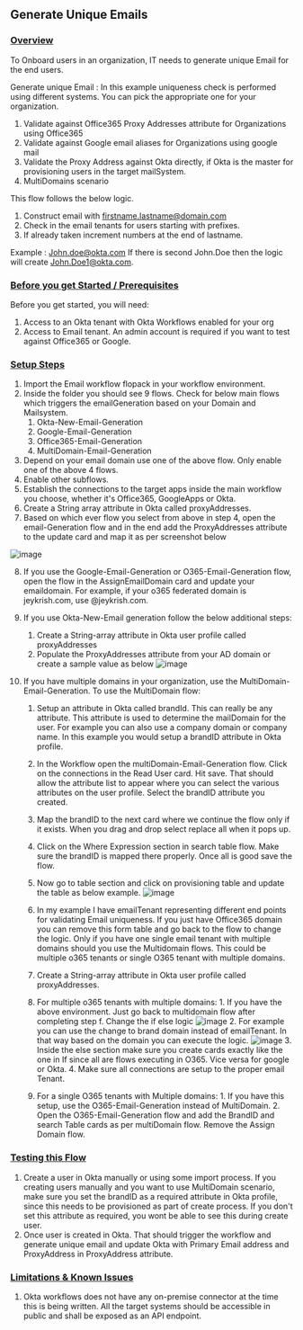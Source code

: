 ## Generate Unique Emails


### <span style="text-decoration:underline;">Overview</span>

To Onboard users in an organization, IT needs to generate unique Email for the end users. 

 
Generate unique Email : In this example uniqueness check is performed using different systems. You can pick the appropriate one for your organization.
1. Validate against Office365 Proxy Addresses attribute for Organizations using Office365
2. Validate against Google email aliases for Organizations using google mail
3. Validate the Proxy Address against Okta directly, if Okta is the master for provisioning users in the target mailSystem.
4. MultiDomains scenario
    
This flow follows the below logic.
1. Construct email with firstname.lastname@domain.com
2. Check in the email tenants for users starting with prefixes.
3. If already taken increment numbers at the end of lastname.

Example : John.doe@okta.com If there is second John.Doe then the logic will create John.Doe1@okta.com.
    
### <span style="text-decoration:underline;">Before you get Started / Prerequisites</span>
Before you get started, you will need:

1. Access to an Okta tenant with Okta Workflows enabled for your org
2. Access to Email tenant. An admin account is required if you want to test against Office365 or Google.
 
           
### <span style="text-decoration:underline;">Setup Steps</span>

1. Import the Email workflow flopack in your workflow environment.
2. Inside the folder you should see 9 flows. Check for below main flows which triggers the emailGeneration based on your Domain and Mailsystem. 
    1. Okta-New-Email-Generation
    2. Google-Email-Generation
    3. Office365-Email-Generation
    4. MultiDomain-Email-Generation
3. Depend on your email domain use one of the above flow. Only enable one of the above 4 flows.
4. Enable other subflows.
5. Establish the connections to the target apps inside the main workflow you choose, whether it's Office365, GoogleApps or Okta.
6. Create a String array attribute in Okta called proxyAddresses.
7. Based on which ever flow you select from above in step 4, open the email-Generation flow and in the end add the ProxyAddresses attribute to the update card and map it as per screenshot below

![image](https://user-images.githubusercontent.com/14205843/91586593-74fe7780-e90a-11ea-99c0-77e2c9449cac.png)


8. If you use the Google-Email-Generation or O365-Email-Generation flow, open the flow in the AssignEmailDomain card and update your emaildomain. For example, if your o365 federated domain is jeykrish.com, use @jeykrish.com. 
9. If you use Okta-New-Email generation follow the below additional steps:
    1. Create a String-array attribute in Okta user profile called proxyAddresses	
    2. Populate the ProxyAddresses attribute from your AD domain or create a sample value as below
       ![image](https://user-images.githubusercontent.com/14205843/91468480-eecd2d00-e846-11ea-800d-2014eef108ae.png)
       
10. If you have multiple domains in your organization, use the MultiDomain-Email-Generation. To use the MultiDomain flow:
      
    1. Setup an attribute in Okta called brandId. This can really be any attribute. This attribute is used to determine the mailDomain for the user. For example you can also use a company domain or company name. In this example you would setup a brandID attribute in Okta profile. 
      
    2. In the Workflow open the multiDomain-Email-Generation flow. Click on the connections in the Read User card. Hit save. That should allow the attribute list to appear where you can select the various attributes on the user profile. Select the brandID attribute you created.
      
    3. Map the brandID to the next card where we continue the flow only if it exists.  When you drag and drop select replace all when it pops up.
      
    4. Click on the Where Expression section in search table flow. Make sure the brandID is mapped there properly. Once all is good save the flow.
      
    5. Now go to table section and click on provisioning table and update the table as below example.
             ![image](https://user-images.githubusercontent.com/14205843/90940864-24949080-e3c5-11ea-875e-5ba3f8415238.png)
             
    6. In my example I have emailTenant representing different end points for validating Email uniqueness. If you just have Office365 domain you can remove this form table and go back to the flow to change the logic. Only if you have one single email tenant with multiple domains should you use the Multidomain flows. This could be multiple o365 tenants or single O365 tenant with multiple domains.
      1. Create a String-array attribute in Okta user profile called proxyAddresses. 	 
      2. For multiple o365 tenants with multiple domains:
                 1. If you have the above environment. Just go back to multidomain flow after completing step f. Change the if else logic
                 ![image](https://user-images.githubusercontent.com/14205843/91472543-77020100-e84c-11ea-942e-f1a1c02ac9d5.png)
                 2. For example you can use the change to brand domain instead of emailTenant. In that way based on the domain you can execute the logic.
                 ![image](https://user-images.githubusercontent.com/14205843/91472615-939e3900-e84c-11ea-9257-8edbedba8585.png)
                 3. Inside the else section make sure you create cards exactly like the one in If since all are flows executing in O365. Vice versa for google or Okta.
                 4. Make sure all connections are setup to the proper email Tenant.
      2. For a single O365 tenants with Multiple domains:
                 1. If you have this setup, use the O365-Email-Generation instead of MultiDomain.
                 2. Open the O365-Email-Generation flow and add the BrandID and search Table cards as per multiDomain flow. Remove the Assign Domain flow.


### <span style="text-decoration:underline;">Testing this Flow</span>

1. Create a user in Okta manually or using some import process. If you creating users manually and you want to use MultiDomain scenario, make sure you set the brandID as a required attribute in Okta profile, since this needs to be provisioned as part of create process. If you don't set this attribute as required, you wont be able to see this during create user.
2. Once user is created in Okta. That should trigger the workflow and generate unique email and update Okta with Primary Email address and ProxyAddress in ProxyAddress attribute.


### <span style="text-decoration:underline;">Limitations & Known Issues</span>
1. Okta workflows does not have any on-premise connector at the time this is being written. All the target systems should be accessible in public and shall be exposed as an API endpoint.
